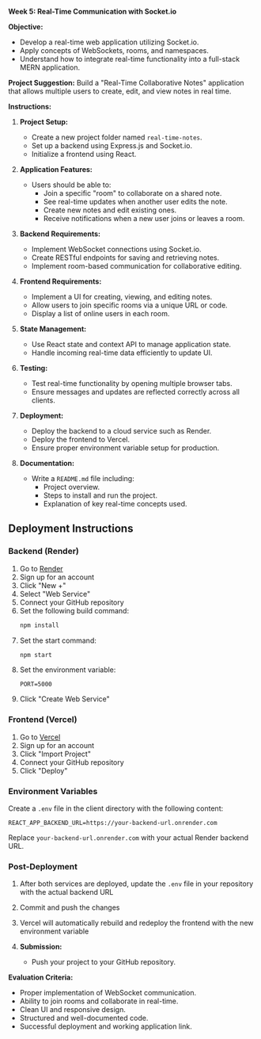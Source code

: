 **Week 5: Real-Time Communication with Socket.io**

**Objective:**

- Develop a real-time web application utilizing Socket.io.
- Apply concepts of WebSockets, rooms, and namespaces.
- Understand how to integrate real-time functionality into a full-stack MERN application.

**Project Suggestion:** Build a "Real-Time Collaborative Notes" application that allows multiple users to create, edit, and view notes in real time.

**Instructions:**

1. **Project Setup:**
   - Create a new project folder named `real-time-notes`.
   - Set up a backend using Express.js and Socket.io.
   - Initialize a frontend using React.

2. **Application Features:**
   - Users should be able to:
     - Join a specific "room" to collaborate on a shared note.
     - See real-time updates when another user edits the note.
     - Create new notes and edit existing ones.
     - Receive notifications when a new user joins or leaves a room.

3. **Backend Requirements:**
   - Implement WebSocket connections using Socket.io.
   - Create RESTful endpoints for saving and retrieving notes.
   - Implement room-based communication for collaborative editing.

4. **Frontend Requirements:**
   - Implement a UI for creating, viewing, and editing notes.
   - Allow users to join specific rooms via a unique URL or code.
   - Display a list of online users in each room.

5. **State Management:**
   - Use React state and context API to manage application state.
   - Handle incoming real-time data efficiently to update UI.

6. **Testing:**
   - Test real-time functionality by opening multiple browser tabs.
   - Ensure messages and updates are reflected correctly across all clients.

7. **Deployment:**
   - Deploy the backend to a cloud service such as Render.
   - Deploy the frontend to Vercel.
   - Ensure proper environment variable setup for production.

8. **Documentation:**
   - Write a `README.md` file including:
     - Project overview.
     - Steps to install and run the project.
     - Explanation of key real-time concepts used.

## Deployment Instructions

### Backend (Render)
1. Go to [Render](https://render.com)
2. Sign up for an account
3. Click "New +"
4. Select "Web Service"
5. Connect your GitHub repository
6. Set the following build command:
   ```bash
   npm install
   ```
7. Set the start command:
   ```bash
   npm start
   ```
8. Set the environment variable:
   ```
   PORT=5000
   ```
9. Click "Create Web Service"

### Frontend (Vercel)
1. Go to [Vercel](https://vercel.com)
2. Sign up for an account
3. Click "Import Project"
4. Connect your GitHub repository
5. Click "Deploy"

### Environment Variables
Create a `.env` file in the client directory with the following content:
```
REACT_APP_BACKEND_URL=https://your-backend-url.onrender.com
```

Replace `your-backend-url.onrender.com` with your actual Render backend URL.

### Post-Deployment
1. After both services are deployed, update the `.env` file in your repository with the actual backend URL
2. Commit and push the changes
3. Vercel will automatically rebuild and redeploy the frontend with the new environment variable

9. **Submission:**
   - Push your project to your GitHub repository.

**Evaluation Criteria:**

- Proper implementation of WebSocket communication.
- Ability to join rooms and collaborate in real-time.
- Clean UI and responsive design.
- Structured and well-documented code.
- Successful deployment and working application link.
